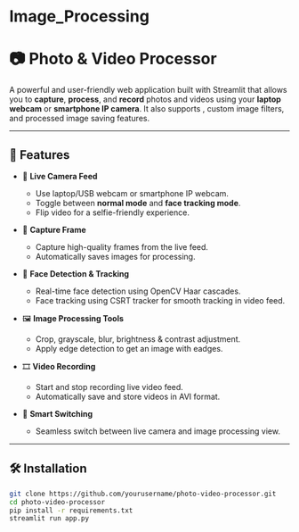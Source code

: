 # Image_Processing
# 📷 Photo & Video Processor

A powerful and user-friendly web application built with Streamlit that allows you to **capture**, **process**, and **record** photos and videos using your **laptop webcam** or **smartphone IP camera**. It also supports , custom image filters, and processed image saving features.

---

## 🚀 Features

- 🎥 **Live Camera Feed**
  - Use laptop/USB webcam or smartphone IP webcam.
  - Toggle between **normal mode** and **face tracking mode**.
  - Flip video for a selfie-friendly experience.

- 📸 **Capture Frame**
  - Capture high-quality frames from the live feed.
  - Automatically saves images for processing.

- 🧠 **Face Detection & Tracking**
  - Real-time face detection using OpenCV Haar cascades.
  - Face tracking using CSRT tracker for smooth tracking in video feed.

- 🖼️ **Image Processing Tools**
  - Crop, grayscale, blur, brightness & contrast adjustment.
  - Apply edge detection to get an image with eadges.

- 🎞️ **Video Recording**
  - Start and stop recording live video feed.
  - Automatically save and store videos in AVI format.

- 🧠 **Smart Switching**
  - Seamless switch between live camera and image processing view.

---

## 🛠️ Installation

```bash
git clone https://github.com/yourusername/photo-video-processor.git
cd photo-video-processor
pip install -r requirements.txt
streamlit run app.py
